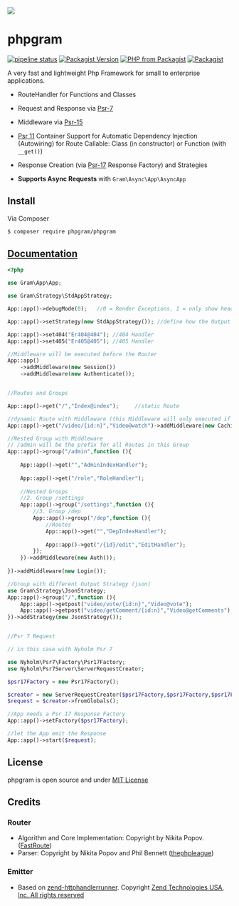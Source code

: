 [![](https://gitlab.com/grammm/php-gram/phpgram/raw/master/docs/img/Feather_writing.svg.png)](https://gitlab.com/grammm/php-gram/phpgram)

# phpgram

[![pipeline status](https://gitlab.com/grammm/php-gram/phpgram/badges/master/pipeline.svg)](https://gitlab.com/grammm/php-gram/phpgram/commits/master)
[![Packagist Version](https://img.shields.io/packagist/v/phpgram/phpgram)](https://packagist.org/packages/phpgram/phpgram)
[![PHP from Packagist](https://img.shields.io/packagist/php-v/phpgram/phpgram)](https://gitlab.com/grammm/php-gram/phpgram/blob/master/composer.json)
[![Packagist](https://img.shields.io/packagist/l/phpgram/phpgram)](https://gitlab.com/grammm/php-gram/phpgram/blob/master/LICENSE)

A very fast and lightweight Php Framework for small to enterprise applications.

- RouteHandler for Functions and Classes

- Request and Response via [Psr-7](https://www.php-fig.org/psr/psr-7/) 

- Middleware via [Psr-15](https://www.php-fig.org/psr/psr-15/) 

- [Psr 11](https://www.php-fig.org/psr/psr-11/) Container Support for Automatic Dependency Injection (Autowiring) for Route Callable: Class (in constructor) or Function (with ``__get()``)

- Response Creation (via [Psr-17](https://www.php-fig.org/psr/psr-17/) Response Factory) and Strategies

- **Supports Async Requests** with `Gram\Async\App\AsyncApp`

## Install

Via Composer

``` bash
$ composer require phpgram/phpgram
```

## [Documentation](https://gitlab.com/grammm/php-gram/phpgram/blob/master/docs/index.md)

````php
<?php

use Gram\App\App;

use Gram\Strategy\StdAppStrategy;

App::app()->debugMode(0);	//0 = Render Exceptions, 1 = only show headline, 2 = show nothing

App::app()->setStrategy(new StdAppStrategy()); //define how the Output will be created

App::app()->set404("Er404@404"); //404 Handler
App::app()->set405("Er405@405"); //405 Handler

//Middleware will be executed before the Router
App::app()
	->addMiddleware(new Session())
	->addMiddleware(new Authenticate());


//Routes and Groups

App::app()->get("/","Index@index"); 	//static Route

//dynamic Route with Middleware (this Middleware will only executed if the Routes is matched
App::app()->get("/video/{id:n}","Video@watch")->addMiddleware(new Caching);

//Nested Group with Middleware
// /admin will be the prefix for all Routes in this Group
App::app()->group("/admin",function (){
	
	App::app()->get("","AdminIndexHandler");
	
	App::app()->get("/role","RoleHandler");
	
	//Nested Groups
	//2. Group /settings
	App::app()->group("/settings",function (){
		//3. Group /dep
		App::app()->group("/dep",function (){
			//Routes
			App::app()->get("","DepIndexHandler");
			
			App::app()->get("/{id}/edit","EditHandler");
		});
	})->addMiddleware(new Auth());
	
})->addMiddleware(new Login());

//Group with different Output Strategy (json)
use Gram\Strategy\JsonStrategy;
App::app()->group("/",function (){
	App::app()->getpost("video/vote/{id:n}","Video@vote");
	App::app()->getpost("video/getComment/{id:n}","Video@getComments");
})->addStrategy(new JsonStrategy());


//Psr 7 Request

// in this case with Nyholm Psr 7

use Nyholm\Psr7\Factory\Psr17Factory;
use Nyholm\Psr7Server\ServerRequestCreator;

$psr17Factory = new Psr17Factory();

$creator = new ServerRequestCreator($psr17Factory,$psr17Factory,$psr17Factory,$psr17Factory);
$request = $creator->fromGlobals();

//App needs a Psr 17 Response Factory
App::app()->setFactory($psr17Factory);

//let the App emit the Response
App::app()->start($request);
````

## License

phpgram is open source and under [MIT License](https://gitlab.com/grammm/php-gram/phpgram/blob/master/LICENSE)

## Credits
### Router
- Algorithm and Core Implementation: Copyright by Nikita Popov. ([FastRoute](https://github.com/nikic/FastRoute))
- Parser: Copyright by Nikita Popov and Phil Bennett ([thephpleague](https://github.com/thephpleague/route))

### Emitter
- Based on [zend-httphandlerrunner](https://github.com/zendframework/zend-httphandlerrunner). Copyright [Zend Technologies USA, Inc. All rights reserved](https://github.com/zendframework/zend-httphandlerrunner/blob/master/LICENSE.md)
